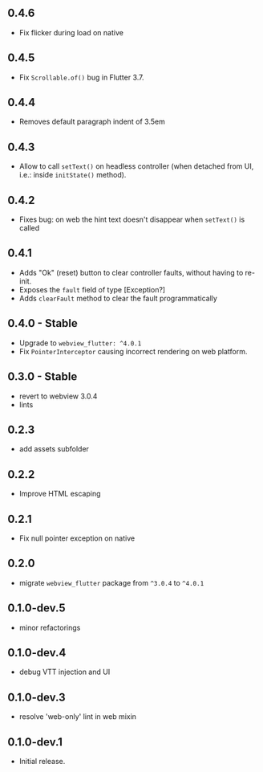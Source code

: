 ## 0.4.6
* Fix flicker during load on native

## 0.4.5
* Fix `Scrollable.of()` bug in Flutter 3.7.

## 0.4.4
* Removes default paragraph indent of 3.5em

## 0.4.3
* Allow to call `setText()` on headless controller (when detached from UI, i.e.: inside `initState()` method).

## 0.4.2
* Fixes bug: on web the hint text doesn't disappear when `setText()` is called

## 0.4.1
* Adds "Ok" (reset) button to clear controller faults, without having to re-init.
* Exposes the `fault` field of type [Exception?]
* Adds `clearFault` method to clear the fault programmatically 

## 0.4.0 - Stable
* Upgrade to `webview_flutter: ^4.0.1`
* Fix `PointerInterceptor` causing incorrect rendering on web platform.

## 0.3.0 - Stable
* revert to webview 3.0.4
* lints

## 0.2.3
* add assets subfolder

## 0.2.2
* Improve HTML escaping


## 0.2.1
* Fix null pointer exception on native

## 0.2.0
* migrate `webview_flutter` package from `^3.0.4` to `^4.0.1`

## 0.1.0-dev.5
* minor refactorings

## 0.1.0-dev.4
* debug VTT injection and UI

## 0.1.0-dev.3

* resolve 'web-only' lint in web mixin
## 0.1.0-dev.1

* Initial release.

